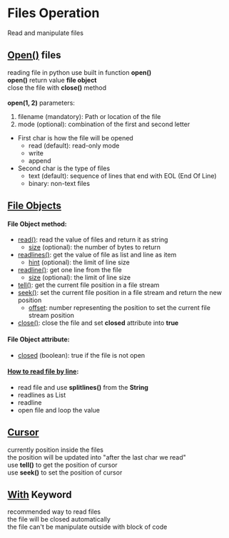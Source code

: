 # Files Operation
Read and manipulate files

## [Open()](https://github.com/StuAgraricity/python_learning/blob/main/files_operation/read_files.py) files
reading file in python use built in function **open()**<br/>
**open()** return value **file object**<br/>
close the file with **close()** method<br/>
<br/>
**open(1, 2)** parameters:
1. filename (mandatory): Path or location of the file
2. mode (optional): combination of the first and second letter
  - First char is how the file will be opened
    - read (default): read-only mode 
    - write
    - append
  - Second char is the type of files
    - text (default): sequence of lines that end with EOL (End Of Line)
    - binary: non-text files 

## [File Objects](https://github.com/StuAgraricity/python_learning/blob/main/files_operation/read_files.py)
#### File Object method:<br/>
- [read()](https://github.com/StuAgraricity/python_learning/blob/main/files_operation/read_files.py): read the value of files and return it as string
  - [size](https://github.com/StuAgraricity/python_learning/blob/main/files_operation/cursor.py) (optional): the number of bytes to return
- [readlines()](https://github.com/StuAgraricity/python_learning/blob/main/files_operation/read_files.py): get the value of file as list and line as item
  - [hint](https://github.com/StuAgraricity/python_learning/blob/main/files_operation/cursor.py) (optional): the limit of line size
- [readline()](https://github.com/StuAgraricity/python_learning/blob/main/files_operation/read_files.py): get one line from the file
  - [size](https://github.com/StuAgraricity/python_learning/blob/main/files_operation/cursor.py) (optional): the limit of line size
- [tell()](https://github.com/StuAgraricity/python_learning/blob/main/files_operation/cursor.py): get the current file position in a file stream
- [seek()](https://github.com/StuAgraricity/python_learning/blob/main/files_operation/cursor.py): set the current file position in a file stream and return the new position
  - [offset](https://github.com/StuAgraricity/python_learning/blob/main/files_operation/cursor.py): number representing the position to set the current file stream position
- [close()](https://github.com/StuAgraricity/python_learning/blob/main/files_operation/read_files.py): close the file and set **closed** attribute into **true**

#### File Object attribute:
- [closed](https://github.com/StuAgraricity/python_learning/blob/main/files_operation/read_files.py) (boolean): true if the file is not open

#### [How to read file by line](https://github.com/StuAgraricity/python_learning/blob/main/files_operation/read_files.py):
- read file and use **splitlines()** from the **String**
- readlines as List
- readline
- open file and loop the value

## [Cursor](https://github.com/StuAgraricity/python_learning/blob/main/files_operation/read_files.py) <br/>
currently position inside the files<br/>
the position will be updated into "after the last char we read"<br/>
use **tell()** to get the position of cursor<br/>
use **seek()** to set the position of cursor<br/>

## [With](https://github.com/StuAgraricity/python_learning/blob/main/files_operation/with_keyword.py) Keyword
recommended way to read files<br/>
the file will be closed automatically<br/>
the file can't be manipulate outside with block of code<br/>
